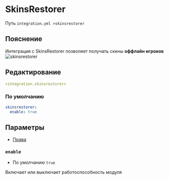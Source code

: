 # SkinsRestorer
Путь `integration.yml >skinsrestorer`

## Пояснение
Интеграция с SkinsRestorer позволяет получать скины **оффлайн игроков**
![skinsrestorer](/skinsrestorer.png)

## Редактирование
```yaml
<integration.skinsrestorer>
```

### По умолчанию
```yaml
skinsrestorer:
  enable: true
```

## Параметры

- [Права](/ru/permission/integration/skinsrestorer/)

### `enable`
- По умолчанию `true`

Включает или выключает работоспособность модуля

